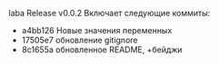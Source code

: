 laba Release v0.0.2
Включает следующие коммиты: 
- a4bb126 Новые значения переменных
- 17505e7 обновление gitignore
- 8c1655a обновленное README, +бейджи